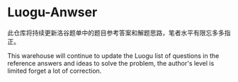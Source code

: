 # Luogu-Anwser
此仓库将持续更新洛谷题单中的题目参考答案和解题思路，笔者水平有限忘多多指正。


This warehouse will continue to update the Luogu list of questions in the reference answers and ideas to solve the problem, the author's level is limited forget a lot of correction.
